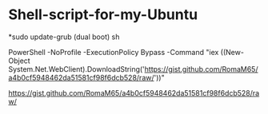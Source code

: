 # Shell-script-for-my-Ubuntu
*sudo update-grub (dual boot)
sh


 PowerShell -NoProfile -ExecutionPolicy Bypass -Command "iex ((New-Object System.Net.WebClient).DownloadString('https://gist.github.com/RomaM65/a4b0cf5948462da51581cf98f6dcb528/raw/'))"

https://gist.github.com/RomaM65/a4b0cf5948462da51581cf98f6dcb528/raw/
